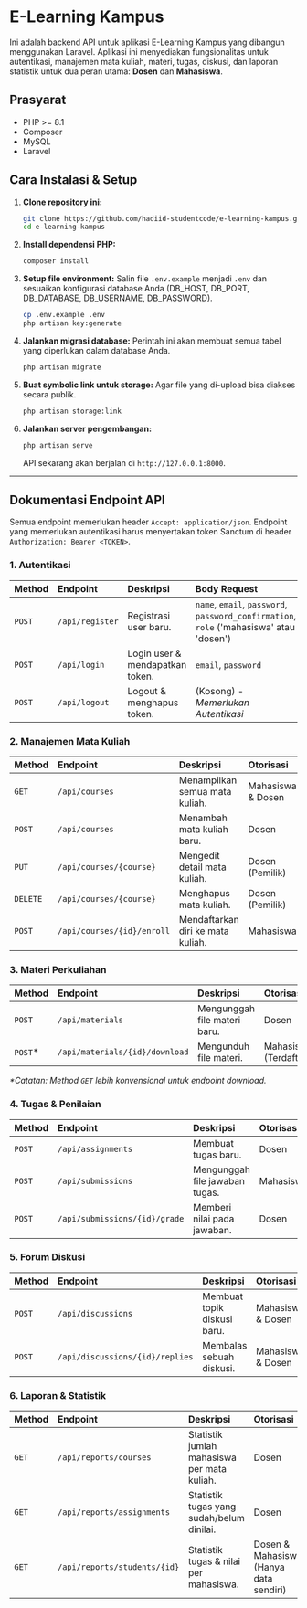 # E-Learning Kampus

Ini adalah backend API untuk aplikasi E-Learning Kampus yang dibangun menggunakan Laravel. Aplikasi ini menyediakan fungsionalitas untuk autentikasi, manajemen mata kuliah, materi, tugas, diskusi, dan laporan statistik untuk dua peran utama: **Dosen** dan **Mahasiswa**.

## Prasyarat

- PHP >= 8.1
- Composer
- MySQL 
- Laravel

## Cara Instalasi & Setup

1.  **Clone repository ini:**
    ```bash
    git clone https://github.com/hadiid-studentcode/e-learning-kampus.git
    cd e-learning-kampus
    ```

2.  **Install dependensi PHP:**
    ```bash
    composer install
    ```

3.  **Setup file environment:**
    Salin file `.env.example` menjadi `.env` dan sesuaikan konfigurasi database Anda (DB_HOST, DB_PORT, DB_DATABASE, DB_USERNAME, DB_PASSWORD).
    ```bash
    cp .env.example .env
    php artisan key:generate
    ```

4.  **Jalankan migrasi database:**
    Perintah ini akan membuat semua tabel yang diperlukan dalam database Anda.
    ```bash
    php artisan migrate
    ```

5.  **Buat symbolic link untuk storage:**
    Agar file yang di-upload bisa diakses secara publik.
    ```bash
    php artisan storage:link
    ```

6.  **Jalankan server pengembangan:**
    ```bash
    php artisan serve
    ```
    API sekarang akan berjalan di `http://127.0.0.1:8000`.

---

## Dokumentasi Endpoint API

Semua endpoint memerlukan header `Accept: application/json`. Endpoint yang memerlukan autentikasi harus menyertakan token Sanctum di header `Authorization: Bearer <TOKEN>`.

### 1. Autentikasi

| Method | Endpoint | Deskripsi | Body Request |
| :--- | :--- | :--- | :--- |
| `POST` | `/api/register` | Registrasi user baru. | `name`, `email`, `password`, `password_confirmation`, `role` ('mahasiswa' atau 'dosen') |
| `POST` | `/api/login` | Login user & mendapatkan token. | `email`, `password` |
| `POST` | `/api/logout` | Logout & menghapus token. | (Kosong) - *Memerlukan Autentikasi* |

### 2. Manajemen Mata Kuliah

| Method | Endpoint | Deskripsi | Otorisasi |
| :--- | :--- | :--- | :--- |
| `GET` | `/api/courses` | Menampilkan semua mata kuliah. | Mahasiswa & Dosen |
| `POST` | `/api/courses` | Menambah mata kuliah baru. | Dosen |
| `PUT` | `/api/courses/{course}` | Mengedit detail mata kuliah. | Dosen (Pemilik) |
| `DELETE` | `/api/courses/{course}` | Menghapus mata kuliah. | Dosen (Pemilik) |
| `POST` | `/api/courses/{id}/enroll` | Mendaftarkan diri ke mata kuliah. | Mahasiswa |

### 3. Materi Perkuliahan

| Method | Endpoint | Deskripsi | Otorisasi |
| :--- | :--- | :--- | :--- |
| `POST` | `/api/materials` | Mengunggah file materi baru. | Dosen |
| `POST`* | `/api/materials/{id}/download` | Mengunduh file materi. | Mahasiswa (Terdaftar) |

*\*Catatan: Method `GET` lebih konvensional untuk endpoint download.*

### 4. Tugas & Penilaian

| Method | Endpoint | Deskripsi | Otorisasi |
| :--- | :--- | :--- | :--- |
| `POST` | `/api/assignments` | Membuat tugas baru. | Dosen |
| `POST` | `/api/submissions` | Mengunggah file jawaban tugas. | Mahasiswa |
| `POST` | `/api/submissions/{id}/grade` | Memberi nilai pada jawaban. | Dosen |

### 5. Forum Diskusi

| Method | Endpoint | Deskripsi | Otorisasi |
| :--- | :--- | :--- | :--- |
| `POST` | `/api/discussions` | Membuat topik diskusi baru. | Mahasiswa & Dosen |
| `POST` | `/api/discussions/{id}/replies`| Membalas sebuah diskusi. | Mahasiswa & Dosen |

### 6. Laporan & Statistik

| Method | Endpoint | Deskripsi | Otorisasi |
| :--- | :--- | :--- | :--- |
| `GET` | `/api/reports/courses` | Statistik jumlah mahasiswa per mata kuliah. | Dosen |
| `GET` | `/api/reports/assignments`| Statistik tugas yang sudah/belum dinilai. | Dosen |
| `GET` | `/api/reports/students/{id}`| Statistik tugas & nilai per mahasiswa. | Dosen & Mahasiswa (Hanya data sendiri) |